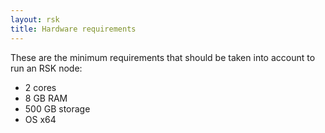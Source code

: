 ```yaml
---
layout: rsk
title: Hardware requirements
---
```


These are the minimum requirements that should be taken into account to run an RSK node:

- 2 cores
- 8 GB RAM
- 500 GB storage
- OS x64